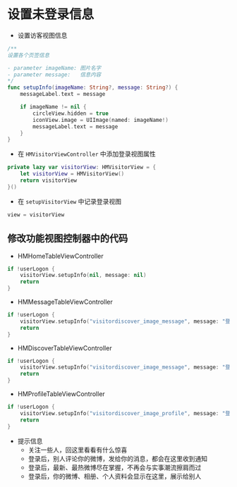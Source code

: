 # 设置未登录信息

* 设置访客视图信息

```swift
/**
设置各个页签信息

- parameter imageName: 图片名字
- parameter message:   信息内容
*/
func setupInfo(imageName: String?, message: String?) {
    messageLabel.text = message

    if imageName != nil {
        circleView.hidden = true
        iconView.image = UIImage(named: imageName!)
        messageLabel.text = message
    }
}
```

* 在 `HMVisitorViewController` 中添加登录视图属性

```swift
private lazy var visitorView: HMVisitorView = {
    let visitorView = HMVisitorView()
    return visitorView
}()
```

* 在 `setupVisitorView` 中记录登录视图

```swift
view = visitorView
```

## 修改功能视图控制器中的代码

* HMHomeTableViewController

```swift
if !userLogon {
    visitorView.setupInfo(nil, message: nil)
    return
}
```

* HMMessageTableViewController

```swift
if !userLogon {
    visitorView.setupInfo("visitordiscover_image_message", message: "登录后，别人评论你的微博，发给你的消息，都会在这里收到通知")
    return
}
```

* HMDiscoverTableViewController

```swift
if !userLogon {
    visitorView.setupInfo("visitordiscover_image_message", message: "登录后，最新、最热微博尽在掌握，不再会与实事潮流擦肩而过")
    return
}
```

* HMProfileTableViewController

```swift
if !userLogon {
    visitorView.setupInfo("visitordiscover_image_profile", message: "登录后，你的微博、相册、个人资料会显示在这里，展示给别人")
    return
}
```

* 提示信息
    * 关注一些人，回这里看看有什么惊喜
    * 登录后，别人评论你的微博，发给你的消息，都会在这里收到通知
    * 登录后，最新、最热微博尽在掌握，不再会与实事潮流擦肩而过
    * 登录后，你的微博、相册、个人资料会显示在这里，展示给别人
